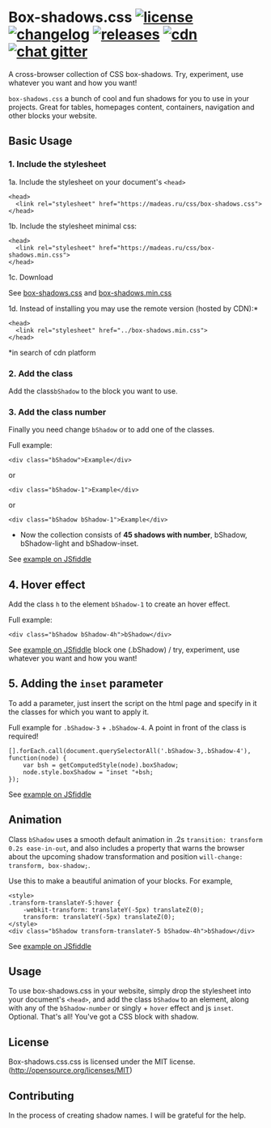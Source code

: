 # Box-shadows.css <a href="/LICENSE"><img src="http://madeas.ru/img/git/license.svg" alt="license"></a> <a href="/CHANGELOG.md"><img src="http://madeas.ru/img/git/changelog.svg" alt="changelog"></a> <a href="https://github.com/madeas/box-shadows.css/releases"><img src="http://madeas.ru/img/git/release01.svg" alt="releases"></a> <a href="https://cdnjs.com/"><img src="http://madeas.ru/img/git/cdnjs.svg" alt="cdn"></a> <a href="https://gitter.im/andrejsharapov/box-shadows.css"><img src="http://madeas.ru/img/git/gitter.svg" alt="chat gitter"></a>
A cross-browser collection of CSS box-shadows. Try, experiment, use whatever you want and how you want!

<code>box-shadows.css</code> a bunch of cool and fun shadows for you to use in your projects. Great for tables, homepages content, containers, navigation and other blocks your website.

## Basic Usage

### 1. Include the stylesheet
1a. Include the stylesheet on your document's <code>&lt;head&gt;</code>
>
    <head>
      <link rel="stylesheet" href="https://madeas.ru/css/box-shadows.css">
    </head>
    
1b. Include the stylesheet minimal css:
>
    <head>
      <link rel="stylesheet" href="https://madeas.ru/css/box-shadows.min.css">
    </head>
    
1c. Download

See [box-shadows.css][link3] and [box-shadows.min.css][link4]
    
1d. Instead of installing you may use the remote version (hosted by CDN):*
>
    <head>
      <link rel="stylesheet" href="../box-shadows.min.css">
    </head>
*in search of cdn platform

### 2. Add the class
Add the class<code>bShadow</code> to the block you want to use.

### 3. Add the class number
Finally you need change <code>bShadow</code> or to add one of the classes. 

Full example:
>
    <div class="bShadow">Example</div> 
or
>   
    <div class="bShadow-1">Example</div>
or
>   
    <div class="bShadow bShadow-1">Example</div>

* Now the collection consists of <b>45 shadows with number</b>, bShadow, bShadow-light and bShadow-inset.

See [example on JSfiddle][link1]

## 4. Hover effect

Add the class <code>h</code> to the element <code>bShadow-1</code> to create an hover effect.

Full example:
>
    <div class="bShadow bShadow-4h">bShadow</div>

See [example on JSfiddle][link2] block one (.bShadow) / try, experiment, use whatever you want and how you want!

## 5. Adding the <code>inset</code> parameter
To add a parameter, just insert the script on the html page and specify in it the classes for which you want to apply it.

Full example for <code>.bShadow-3</code> + <code>.bShadow-4</code>. A point in front of the class is required!
>
    [].forEach.call(document.querySelectorAll('.bShadow-3,.bShadow-4'), function(node) {
	    var bsh = getComputedStyle(node).boxShadow;
	    node.style.boxShadow = "inset "+bsh;
    });
    
 See [example on JSfiddle][link5]

## Animation
Class <code>bShadow</code> uses a smooth default animation in .2s <code>transition: transform 0.2s ease-in-out</code>, and also includes a property that warns the browser about the upcoming shadow transformation and position <code>will-change: transform, box-shadow;</code>.

Use this to make a beautiful animation of your blocks. For example,

>
	<style>
	.transform-translateY-5:hover {
  		-webkit-transform: translateY(-5px) translateZ(0);
  		transform: translateY(-5px) translateZ(0); 
	</style>
	<div class="bShadow transform-translateY-5 bShadow-4h">bShadow</div>
	
See [example on JSfiddle][link5]

## Usage
To use box-shadows.css in your website, simply drop the stylesheet into your document's <code>&lt;head&gt;</code>, and add the class <code>bShadow</code> to an element, along with any of the <code>bShadow-number</code> or singly + <code>hover</code> effect and js <code>inset</code>. Optional. That's all! You've got a CSS block with shadow.

## License
Box-shadows.css.css is licensed under the MIT license. (http://opensource.org/licenses/MIT)

## Contributing
In the process of creating shadow names. I will be grateful for the help.

[link1]: https://jsfiddle.net/madeas/wmreuu2n/
[link2]: https://jsfiddle.net/madeas/wmreuu2n/
[link5]: https://jsfiddle.net/madeas/wmreuu2n/1/
[link3]: https://madeas.ru/css/box-shadows.css
[link4]: https://madeas.ru/css/box-shadows.min.css
